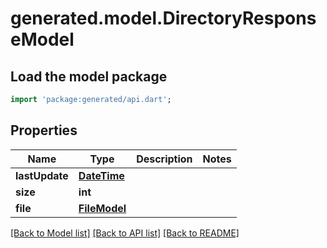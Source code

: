 # generated.model.DirectoryResponseModel

## Load the model package
```dart
import 'package:generated/api.dart';
```

## Properties
Name | Type | Description | Notes
------------ | ------------- | ------------- | -------------
**lastUpdate** | [**DateTime**](DateTime.md) |  | 
**size** | **int** |  | 
**file** | [**FileModel**](FileModel.md) |  | 

[[Back to Model list]](../README.md#documentation-for-models) [[Back to API list]](../README.md#documentation-for-api-endpoints) [[Back to README]](../README.md)


